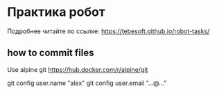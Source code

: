 # Практика робот

Подробнее читайте по ссылке: https://tebesoft.github.io/robot-tasks/


## how to commit files
Use alpine git https://hub.docker.com/r/alpine/git

git config user.name "alex"
git config user.email "...@..."
